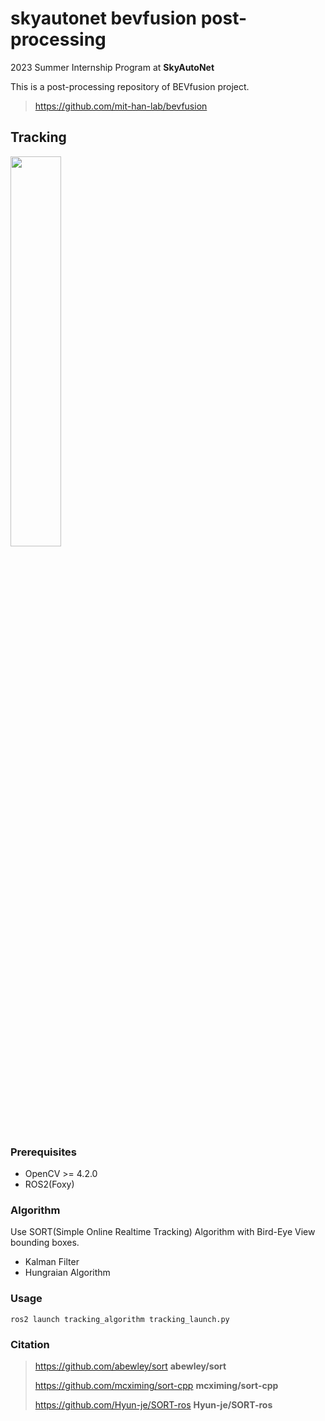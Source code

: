 # skyautonet bevfusion post-processing
2023 Summer Internship Program at **SkyAutoNet**

This is a post-processing repository of BEVfusion project.
> https://github.com/mit-han-lab/bevfusion

## Tracking
<img src="https://github.com/JaehyunJang5216/skyautonet-bevfusion/assets/122882211/e44f21f8-ae64-44d8-ad65-94e8404b3308" width="40%"/>

### Prerequisites
- OpenCV >= 4.2.0
- ROS2(Foxy)

### Algorithm
Use SORT(Simple Online Realtime Tracking) Algorithm with Bird-Eye View bounding boxes.

- Kalman Filter
- Hungraian Algorithm

### Usage
```linux
ros2 launch tracking_algorithm tracking_launch.py
```

### Citation
> https://github.com/abewley/sort **abewley/sort**
> 
> https://github.com/mcximing/sort-cpp **mcximing/sort-cpp**
>
> https://github.com/Hyun-je/SORT-ros **Hyun-je/SORT-ros**
